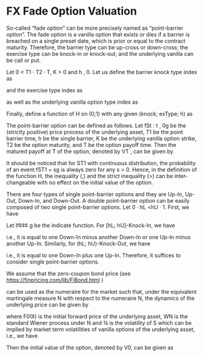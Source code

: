# FX Fade Option Valuation

So-called “fade option” can be more precisely named as “point-barrier option”. The fade option is a vanilla option that exists or dies if a barrier is breached on a single preset date, which is prior or equal to the contract maturity. Therefore, the barrier type can be up-cross or down-cross; the exercise type can be knock-in or knock-out; and the underlying vanilla can be call or put.

Let 0 < T1 · T2 · T, K > 0 and h ¸ 0. Let us define the barrier knock type index as

 

and the exercise type index as

 

as well as the underlying vanilla option type index as

 

Finally, define a function of H on (0;1) with any given (knock; exType; h) as

 

The point-barrier option can be defined as follows. Let fSt : t ¸ 0g be the (strictly positive) price process of the underlying asset, T1 be the point barrier time, h be the single barrier, K be the underlying vanilla option strike, T2 be the option maturity, and T be the option payoff time. Then the matured payoff at T of the option, denoted by VT , can be given by

 

It should be noticed that for ST1 with continuous distribution, the probability of an event fST1 = sg is always zero for any s > 0. Hence, in the definition of the function H, the inequality (¸) and the strict inequality (>) can be inter-changeable with no effect on the initial value of the option.

There are four types of single point-barrier options and they are Up-In, Up-Out, Down-In, and Down-Out. A double point-barrier option can be easily composed of two single point-barrier options. Let 0 · hL <hU · 1. First, we have

 
 

Let If¢¢¢ g be the indicate function. For [hL; hU]-Knock-In, we have

 

i.e., it is equal to one Down-In minus another Down-In or one Up-In minus another Up-In. Similarly, for (hL; hU)-Knock-Out, we have

 

i.e., it is equal to one Down-In plus one Up-In. Therefore, it suffices to consider single point-barrier options.

We assume that the zero-coupon bond price (see https://finpricing.com/lib/FiBond.html )

 

can be used as the numeraire for the market such that, under the equivalent martingale measure N with
respect to the numeraire N, the dynamics of the underlying price can be given by

 

where F0(¢) is the initial forward price of the underlying asset, WN is the standard Wiener process under
N and ¾ is the volatility of S which can be implied by market term volatilities of vanilla options of the
underlying asset, i.e., we have

 

Then the initial value of the option, denoted by V0, can be given as

 

